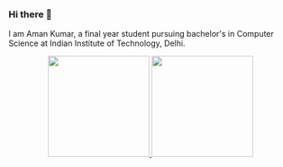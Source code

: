 ### Hi there 👋

I am Aman Kumar, a final year student pursuing bachelor's in Computer Science at Indian Institute of Technology, Delhi.
 
<p align="center">
  <a href="https://github.com/Amaniitd">
    <img height="180em" src="https://github-readme-stats.vercel.app/api?username=Amaniitd&count_private=true&show_icons=true&theme=onedark&&include_all_commits=true"/>
    <img height="180em" src="https://github-readme-stats-eight-theta.vercel.app/api/top-langs/?username=Amaniitd&count_private=true&hide=html,css,Makefile&layout=compact&langs_count=10&theme=onedark"/>
  </a>
</p>
 
<!--
**Amaniitd/Amaniitd** is a ✨ _special_ ✨ repository because its `README.md` (this file) appears on your GitHub profile.

Here are some ideas to get you started:

- 🔭 I’m currently working on ...
- 🌱 I’m currently learning ...
- 👯 I’m looking to collaborate on ...
- 🤔 I’m looking for help with ...
- 💬 Ask me about ...
- 📫 How to reach me: ...
- 😄 Pronouns: ...
- ⚡ Fun fact: ...
-->
